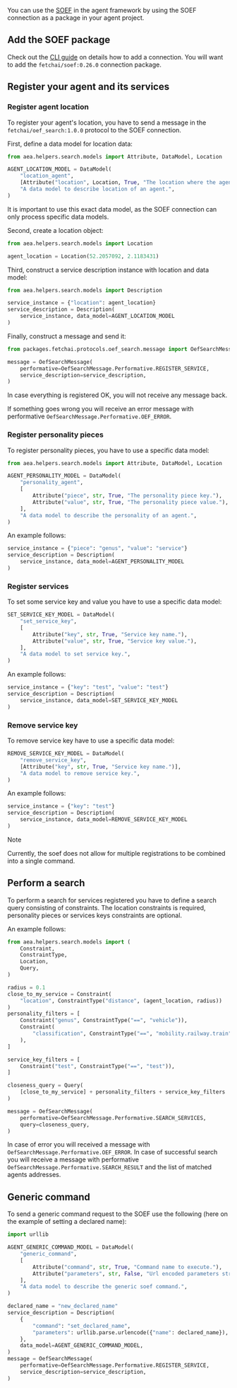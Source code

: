 You can use the <a href="../simple-oef">SOEF</a> in the agent framework by using the SOEF connection as a package in your agent project.

## Add the SOEF package
Check out the <a href="../cli-commands">CLI guide</a> on details how to add a connection. You will want to add the `fetchai/soef:0.26.0` connection package. 

## Register your agent and its services

### Register agent location
To register your agent's location, you have to send a message in the `fetchai/oef_search:1.0.0` protocol to the SOEF connection.

First, define a data model for location data:
``` python
from aea.helpers.search.models import Attribute, DataModel, Location

AGENT_LOCATION_MODEL = DataModel(
    "location_agent",
    [Attribute("location", Location, True, "The location where the agent is.")],
    "A data model to describe location of an agent.",
)
```
It is important to use this exact data model, as the SOEF connection can only process specific data models.

Second, create a location object:
``` python
from aea.helpers.search.models import Location

agent_location = Location(52.2057092, 2.1183431)
```

Third, construct a service description instance with location and data model:
``` python
from aea.helpers.search.models import Description

service_instance = {"location": agent_location}
service_description = Description(
    service_instance, data_model=AGENT_LOCATION_MODEL
)
```

Finally, construct a message and send it:
``` python
from packages.fetchai.protocols.oef_search.message import OefSearchMessage

message = OefSearchMessage(
    performative=OefSearchMessage.Performative.REGISTER_SERVICE,
    service_description=service_description,
)
```

In case everything is registered OK, you will not receive any message back.

If something goes wrong you will receive an error message with performative `OefSearchMessage.Performative.OEF_ERROR`.

### Register personality pieces

To register personality pieces, you have to use a specific data model:
``` python
from aea.helpers.search.models import Attribute, DataModel, Location

AGENT_PERSONALITY_MODEL = DataModel(
    "personality_agent",
    [
        Attribute("piece", str, True, "The personality piece key."),
        Attribute("value", str, True, "The personality piece value."),
    ],
    "A data model to describe the personality of an agent.",
)
```

An example follows:
``` python
service_instance = {"piece": "genus", "value": "service"}
service_description = Description(
    service_instance, data_model=AGENT_PERSONALITY_MODEL
)
```

### Register services

To set some service key and value you have to use a specific data model:
``` python
SET_SERVICE_KEY_MODEL = DataModel(
    "set_service_key",
    [
        Attribute("key", str, True, "Service key name."),
        Attribute("value", str, True, "Service key value."),
    ],
    "A data model to set service key.",
)
```

An example follows:
``` python
service_instance = {"key": "test", "value": "test"}
service_description = Description(
    service_instance, data_model=SET_SERVICE_KEY_MODEL
)
```

### Remove service key

To remove service key have to use a specific data model:
``` python
REMOVE_SERVICE_KEY_MODEL = DataModel(
    "remove_service_key",
    [Attribute("key", str, True, "Service key name.")],
    "A data model to remove service key.",
)
```

An example follows:
``` python
service_instance = {"key": "test"}
service_description = Description(
    service_instance, data_model=REMOVE_SERVICE_KEY_MODEL
)
```

<div class="admonition note">
  <p class="admonition-title">Note</p>
  <p>Currently, the soef does not allow for multiple registrations to be combined into a single command.
</div>

## Perform a search

To perform a search for services registered you have to define a search query consisting of constraints. The location constraints is required, personality pieces or services keys constraints are optional.

An example follows:
``` python
from aea.helpers.search.models import (
    Constraint,
    ConstraintType,
    Location,
    Query,
)

radius = 0.1
close_to_my_service = Constraint(
    "location", ConstraintType("distance", (agent_location, radius))
)
personality_filters = [
    Constraint("genus", ConstraintType("==", "vehicle")),
    Constraint(
        "classification", ConstraintType("==", "mobility.railway.train")
    ),
]

service_key_filters = [
    Constraint("test", ConstraintType("==", "test")),
]

closeness_query = Query(
    [close_to_my_service] + personality_filters + service_key_filters
)

message = OefSearchMessage(
    performative=OefSearchMessage.Performative.SEARCH_SERVICES,
    query=closeness_query,
)
```

In case of error you will received a message with `OefSearchMessage.Performative.OEF_ERROR`. In case of successful search you will receive a message with performative `OefSearchMessage.Performative.SEARCH_RESULT` and the list of matched agents addresses.

## Generic command

To send a generic command request to the SOEF use the following (here on the example of setting a declared name):
``` python
import urllib

AGENT_GENERIC_COMMAND_MODEL = DataModel(
    "generic_command",
    [
        Attribute("command", str, True, "Command name to execute."),
        Attribute("parameters", str, False, "Url encoded parameters string."),
    ],
    "A data model to describe the generic soef command.",
)

declared_name = "new_declared_name"
service_description = Description(
    {
        "command": "set_declared_name",
        "parameters": urllib.parse.urlencode({"name": declared_name}),
    },
    data_model=AGENT_GENERIC_COMMAND_MODEL,
)
message = OefSearchMessage(
    performative=OefSearchMessage.Performative.REGISTER_SERVICE,
    service_description=service_description,
)
```